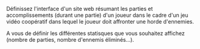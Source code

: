 Définissez l'interface d'un site web résumant les parties et accomplissements (durant une partie) d'un joueur dans le cadre d'un jeu vidéo coopératif dans lequel le joueur doit affronter une horde d'ennemies.

A vous de définir les différentes statisques que vous souhaitez affichez (nombre de parties, nombre d'ennemis éliminés...).